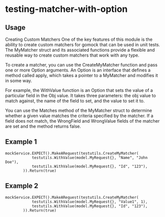 # testing-matcher-with-option

## Usage

Creating Custom Matchers
One of the key features of this module is the ability to create custom matchers for gomock that can be used in unit tests. 
The MyMatcher struct and its associated functions provide a flexible and reusable way to create custom matchers that work with any type.

To create a matcher, you can use the CreateMyMatcher function and pass one or more Option arguments. An Option is an interface that defines a method called apply, which takes a pointer to a MyMatcher and modifies it in some way.

For example, the WithValue function is an Option that sets the value of a particular field in the Obj value. It takes three parameters: the obj value to match against, the name of the field to set, and the value to set it to.

You can use the Matches method of the MyMatcher struct to determine whether a given value matches the criteria specified by the matcher. If a field does not match, the WrongField and WrongValue fields of the matcher are set and the method returns false.
##  Example 1
```
mockService.EXPECT().MakeARequest(testutils.CreateMyMatcher(
			testutils.WithValue(model.MyRequest{}, "Name", "John Doe"),
			testutils.WithValue(model.MyRequest{}, "Id", "123"),
		)).Return(true)
```

##  Example 2
```
mockService.EXPECT().MakeARequest(testutils.CreateMyMatcher(
			testutils.WithValue(model.MyRequest{}, "Value1", 1),
			testutils.WithValue(model.MyRequest{}, "Id", "123"),
		)).Return(true)
```
